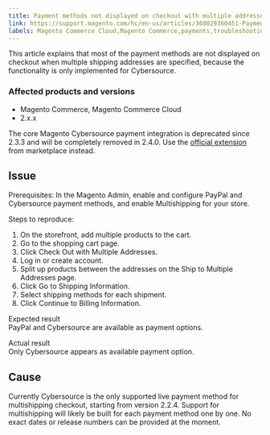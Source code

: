 ```yaml
---
title: Payment methods not displayed on checkout with multiple addresses
link: https://support.magento.com/hc/en-us/articles/360029360451-Payment-methods-not-displayed-on-checkout-with-multiple-addresses
labels: Magento Commerce Cloud,Magento Commerce,payments,troubleshooting,Cybersource,multishipping,2.x.x
---
```


<p>This article explains that most of the payment methods are not displayed on checkout when multiple shipping addresses are specified, because the functionality is only implemented for Cybersource.</p>
<h3>Affected products and versions</h3>
<ul>
<li>Magento Commerce, Magento Commerce Cloud</li>
<li>2.x.x</li>
</ul>
<p class="info">The core Magento Cybersource payment integration is deprecated since 2.3.3 and will be completely removed in 2.4.0. Use the <a href="https://marketplace.magento.com/cybersource-global-payment-management.html">official extension</a> from marketplace instead.</p>
<h2>Issue</h2>
<p>Prerequisites: In the Magento Admin, enable and configure PayPal and Cybersource payment methods, and enable Multishipping for your store. </p>
<p>Steps to reproduce:</p>
<ol>
<li>On the storefront, add multiple products to the cart.</li>
<li>Go to the shopping cart page.</li>
<li>Click Check Out with Multiple Addresses.</li>
<li>Log in or create account.</li>
<li>Split up products between the addresses on the Ship to Multiple Addresses page.</li>
<li>Click Go to Shipping Information.</li>
<li>Select shipping methods for each shipment.</li>
<li>Click Continue to Billing Information.</li>
</ol>
<p>Expected result<br/>PayPal and Cybersource are available as payment options.</p>
<p>Actual result<br/>Only Cybersource appears as available payment option.</p>
<h2>Cause </h2>
<p>Currently Cybersource is the only supported live payment method for multishipping checkout, starting from version 2.2.4. Support for multishipping will likely be built for each payment method one by one. No exact dates or release numbers can be provided at the moment.</p>